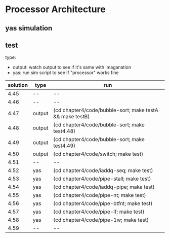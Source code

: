 # Processor Architecture

## yas simulation

## test

type:

- output: watch output to see if it's same with imaganation
- yas: run sim script to see if "processor" works fine

|solution|type|run|
|-|-|-|
|4.45|--|--|
|4.46|--|--|
|4.47|output|(cd chapter4/code/bubble-sort; make testA && make testB)|
|4.48|output|(cd chapter4/code/bubble-sort; make test4.48)|
|4.49|output|(cd chapter4/code/bubble-sort; make test4.49)|
|4.50|output|(cd chapter4/code/switch; make test)|
|4.51|--|--|
|4.52|yas|(cd chapter4/code/iaddq-seq; make test)|
|4.53|yas|(cd chapter4/code/pipe-stall; make test)|
|4.54|yas|(cd chapter4/code/iaddq-pipe; make test)|
|4.55|yas|(cd chapter4/code/pipe-nt; make test)|
|4.56|yas|(cd chapter4/code/pipe-btfnt; make test)|
|4.57|yas|(cd chapter4/code/pipe-lf; make test)|
|4.58|yas|(cd chapter4/code/pipe-1w; make test)|
|4.59|--|--|
